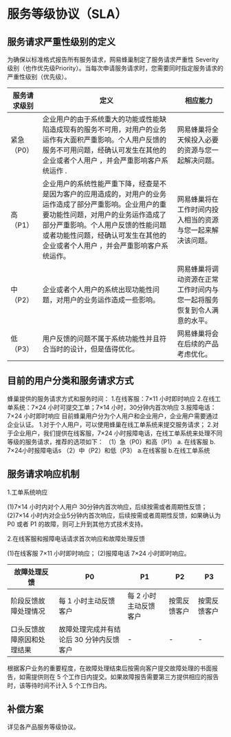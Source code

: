 # 服务等级协议（SLA）

## 服务请求严重性级别的定义

为确保以标准格式报告所有服务请求，网易蜂巢制定了服务请求严重性 Severity 级别（也作优先级Priority）。当每次申请服务请求时，您需要同时指定服务请求的严重性级别（优先级）。

| 服务请求级别 |                                                                                                                                  定义                                                                                                                                 |                                相应能力                                |
|--------------|-----------------------------------------------------------------------------------------------------------------------------------------------------------------------------------------------------------------------------------------------------------------------|------------------------------------------------------------------------|
| 紧急（P0）   | 企业用户的由于系统重大的功能或性能缺陷造成现有的服务不可用，对用户的业务运作有大面积严重影响。个人用户反馈的服务不可用问题，经确认可发生在其他的企业或者个人用户 ，并会严重影响客户系统运作 .                                                                         | 网易蜂巢将全天候投入必要的资源与您一起解决问题。                       |
| 高（P1）     | 企业用户的系统性能严重下降，经查是不是因为客户的应用造成的，对用户的业务运作造成了部分严重影响。企业用户的重要功能性问题，对用户的业务运作造成了部分严重影响。个人用户反馈的性能问题或者功能性问题，经确认可发生在其他的企业或者个人用户 ，并会严重影响客户系统运作。 | 网易蜂巢将在工作时间内投入相当的资源与您一起来解决该问题。             |
| 中（P2）     | 企业或者个人用户的系统出现功能性问题，对用户的业务运作造成一些影响。                                                                                                                                                                                                  | 网易蜂巢将调动资源在正常工作时间内与您一起将服务恢复到令人满意的水平。 |
| 低（P3）     | 用户反馈的问题不属于系统功能性并且符合当时的设计，但是值得优化。                                                                                                                                                                                                      | 网易蜂巢将会在后续的产品考虑优化。                                     |


## 目前的用户分类和服务请求方式

蜂巢提供的服务请求方式和服务时间：
1.在线客服：7×11 小时即时响应
2.在线工单系统：7×24 小时可提交工单；7×14 小时，30分钟内首次响应
3.报障电话：7×24 小时即时响应
目前蜂巢用户分为个人用户和企业用户，企业用户需要通过企业认证。
1.对于个人用户，可以使用蜂巢在线工单系统来提交服务请求；
2.对于企业用户，我们提供在线客服，7×24 小时报障电话，在线工单系统来处理不同等级的服务请求，推荐的选项如下：
（1）急（P0）和高（P1）
a. 在线客服
b. 7×24小时报障电话s
（2）中（P2）和低（P3）
a.在线客服
b.在线工单系统

## 服务请求响应机制

1.工单系统响应

(1)7×14 小时内对个人用户 30分钟内首次响应，后续按需或者周期性反馈；
(2)7×14 小时内对企业5分钟内首次响应，后续按需或者周期性反馈，如果确认为 P0 或者 P1 的故障，则可上升到其他方式技术支持。

2.在线客服和报障电话请求首次响应和故障处理反馈

(1)在线客服 7×11 小时即时响应；
(2)报障电话 7×24 小时即时响应。

|        故障处理反馈        |                    P0                    |           P1          |      P2      |      P3      |
|----------------------------|------------------------------------------|-----------------------|--------------|--------------|
| 阶段反馈故障处理情况       | 每 1 小时主动反馈客户                    | 每 2 小时主动反馈客户 | 按需反馈客户 | 按需反馈客户 |
| 口头反馈故障原因和处理结果 | 故障处理完成并有结论后 30 分钟内反馈客户 | -                     | -            | -            |


根据客户业务的重要程度，在故障处理结束后按需向客户提交故障处理的书面报告，如需提供则在 5 个工作日内提交。如果故障报告需要第三方提供相应的报告时，该等待时间不计入 5 个工作日内。

## 补偿方案

详见各产品服务等级协议。













